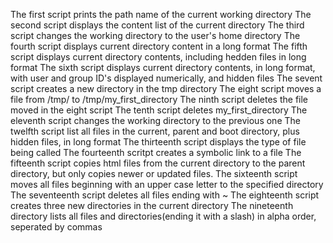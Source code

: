 The first script prints the path name of the current working directory
The second script displays the content list of the current directory
The third script changes the working directory to the user's home directory
The fourth script displays current directory content in a long format
The fifth script displays current directory contents, including hedden files in long format
The sixth script displays current directory contents, in long format, with user and group ID's displayed numerically, and hidden files
The sevent script creates a new directory in the tmp directory
The eight script moves a file from /tmp/ to /tmp/my_first_directory
The ninth script deletes the file moved in the eight script
The tenth script deletes my_first_directory
The eleventh script changes the working directory to the previous one
The twelfth script list all files in the current, parent and boot directory, plus hidden files, in long format
The thirteenth script displays the type of file being called
The fourteenth scritpt creates a symbolic link to a file
The fifteenth script copies html files from the current directory to the parent directory, but only copies newer or updated files.
The sixteenth script moves all files beginning with an upper case letter to the specified directory
The seventeenth script deletes all files ending with ~
The eighteenth script creates three new directories in the current directory
The nineteenth directory lists all files and directories(ending it with a slash) in alpha order, seperated by commas
